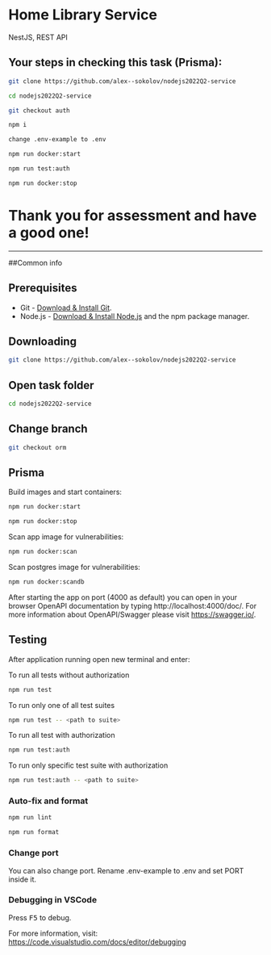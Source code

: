 # Home Library Service
NestJS, REST API

## Your steps in checking this task (Prisma):

```bash
git clone https://github.com/alex--sokolov/nodejs2022Q2-service
```

```bash
cd nodejs2022Q2-service
```

```bash
git checkout auth
```

```bash
npm i
```

```bash
change .env-example to .env
```

```bash
npm run docker:start
```

```bash
npm run test:auth
```

```bash
npm run docker:stop
```

# Thank you for assessment and have a good one!

___

##Common info

## Prerequisites

- Git - [Download & Install Git](https://git-scm.com/downloads).
- Node.js - [Download & Install Node.js](https://nodejs.org/en/download/) and the npm package manager.

## Downloading

```bash
git clone https://github.com/alex--sokolov/nodejs2022Q2-service
```

## Open task folder 

```bash
cd nodejs2022Q2-service
```

## Change branch

```bash
git checkout orm
```

## Prisma

Build images and start containers:

```bash
npm run docker:start
```

```bash
npm run docker:stop
```

Scan app image for vulnerabilities:

```bash
npm run docker:scan
```

Scan postgres image for vulnerabilities:

```bash
npm run docker:scandb
```

After starting the app on port (4000 as default) you can open
in your browser OpenAPI documentation by typing http://localhost:4000/doc/.
For more information about OpenAPI/Swagger please visit https://swagger.io/.

## Testing

After application running open new terminal and enter:

To run all tests without authorization

```bash
npm run test
```

To run only one of all test suites

```bash
npm run test -- <path to suite>
```

To run all test with authorization

```bash
npm run test:auth
```

To run only specific test suite with authorization

```bash
npm run test:auth -- <path to suite>
```

### Auto-fix and format

```bash
npm run lint
```

```bash
npm run format
```

### Change port

You can also change port.
Rename .env-example to .env and set PORT inside it.

### Debugging in VSCode

Press <kbd>F5</kbd> to debug.

For more information, visit: https://code.visualstudio.com/docs/editor/debugging
